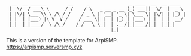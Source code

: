 ```
  __  __ ______        __     _               _ ____  __  __ ____  
 |  \/  / ___\ \      / /    / \   _ __ _ __ (_) ___||  \/  |  _ \ 
 | |\/| \___ \\ \ /\ / /    / _ \ | '__| '_ \| \___ \| |\/| | |_) |
 | |  | |___) |\ V  V /    / ___ \| |  | |_) | |___) | |  | |  __/ 
 |_|  |_|____/  \_/\_/    /_/   \_\_|  | .__/|_|____/|_|  |_|_|    
                                       |_|                         
```

This is a version of the template for ArpiSMP.
https://arpismp.serversmp.xyz

